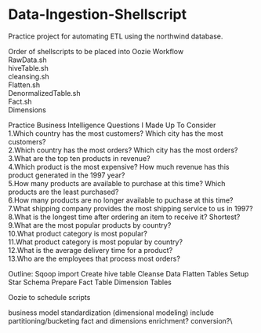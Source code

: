 # Data-Ingestion-Shellscript
Practice project for automating ETL using the northwind database.

Order of shellscripts to be placed into Oozie Workflow\
RawData.sh \
hiveTable.sh\
cleansing.sh \
Flatten.sh \
DenormalizedTable.sh \
Fact.sh\
Dimensions

Practice Business Intelligence Questions I Made Up To Consider\
1.Which country has the most customers? Which city has the most customers?\
2.Which country has the most orders? Which city has the most orders?\
3.What are the top ten products in revenue? \
4.Which product is the most expensive? How much revenue has this product generated in the 1997 year?\
5.How many products are available to purchase at this time? Which products are the least purchased?\
6.How many products are no longer available to puchase at this time?\
7.What shipping company provides the most shipping service to us in 1997?\
8.What is the longest time after ordering an item to receive it? Shortest? \
9.What are the most popular products by country?\
10.What product category is most popular? \
11.What product category is most popular by country?\
12.What is the average delivery time for a product?\
13.Who are the employees that process most orders? 


Outline:
Sqoop import
Create hive table
Cleanse Data
Flatten Tables
Setup Star Schema
Prepare Fact Table
Dimension Tables

Oozie to schedule scripts


business model standardization
(dimensional modeling) include partitioning/bucketing
fact and dimensions
enrichment?
conversion?\
